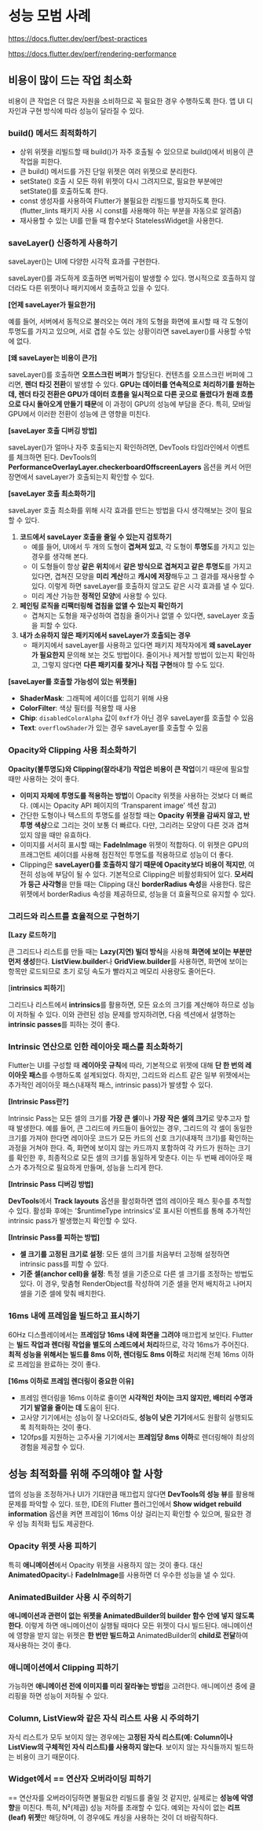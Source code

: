# 성능 모범 사례
https://docs.flutter.dev/perf/best-practices

https://docs.flutter.dev/perf/rendering-performance

## 비용이 많이 드는 작업 최소화

비용이 큰 작업은 더 많은 자원을 소비하므로 꼭 필요한 경우 수행하도록 한다. 앱 UI 디자인과 구현 방식에 따라 성능이 달라질 수 있다.

### build() 메서드 최적화하기

- 상위 위젯을 리빌드할 때 build()가 자주 호출될 수 있으므로 build()에서 비용이 큰 작업을 피한다.
- 큰 build() 메서드를 가진 단일 위젯은 여러 위젯으로 분리한다.
- setState() 호출 시 모든 하위 위젯이 다시 그려지므로, 필요한 부분에만 setState()를 호출하도록 한다.
- const 생성자를 사용하여 Flutter가 불필요한 리빌드를 방지하도록 한다. (flutter_lints 패키지 사용 시 const를 사용해야 하는 부분을 자동으로 알려줌)
- 재사용할 수 있는 UI를 만들 때 함수보다 StatelessWidget을 사용한다.

### saveLayer() 신중하게 사용하기

saveLayer()는 UI에 다양한 시각적 효과를 구현한다.

saveLayer()를 과도하게 호출하면 버벅거림이 발생할 수 있다. 명시적으로 호출하지 않더라도 다른 위젯이나 패키지에서 호출하고 있을 수 있다.

**[언제 saveLayer가 필요한가]**

예를 들어, 서버에서 동적으로 불러오는 여러 개의 도형을 화면에 표시할 때 각 도형이 투명도를 가지고 있으며, 서로 겹칠 수도 있는 상황이라면 saveLayer()를 사용할 수밖에 없다.

**[왜 saveLayer는 비용이 큰가]**

saveLayer()를 호출하면 **오프스크린 버퍼**가 할당된다. 컨텐츠를 오프스크린 버퍼에 그리면, **렌더 타깃 전환**이 발생할 수 있다. **GPU는 데이터를 연속적으로 처리하기를 원하는데, 렌더 타깃 전환은 GPU가 데이터 흐름을 일시적으로 다른 곳으로 돌렸다가 원래 흐름으로 다시 돌아오게 만들기 때문**에 이 과정이 GPU의 성능에 부담을 준다. 특히, 모바일 GPU에서 이러한 전환이 성능에 큰 영향을 미친다.

**[saveLayer 호출 디버깅 방법]**

saveLayer()가 얼마나 자주 호출되는지 확인하려면, DevTools 타임라인에서 이벤트를 체크하면 된다. DevTools의 **PerformanceOverlayLayer.checkerboardOffscreenLayers** 옵션을 켜서 어떤 장면에서 saveLayer가 호출되는지 확인할 수 있다.

**[saveLayer 호출 최소화하기]**

saveLayer 호출 최소화를 위해 시각 효과를 만드는 방법을 다시 생각해보는 것이 필요할 수 있다.

1. **코드에서 saveLayer 호출을 줄일 수 있는지 검토하기**
    - 예를 들어, UI에서 두 개의 도형이 **겹쳐져 있고**, 각 도형이 **투명도**를 가지고 있는 경우를 생각해 본다.
    - 이 도형들이 항상 **같은 위치**에서 **같은 방식으로 겹쳐지고 같은 투명도**를 가지고 있다면, 겹쳐진 모양을 **미리 계산**하고 **캐시에 저장**해두고 그 결과를 재사용할 수 있다. 이렇게 하면 saveLayer를 호출하지 않고도 같은 시각 효과를 낼 수 있다.
    - 미리 계산 가능한 **정적인 모양**에 사용할 수 있다.
2. **페인팅 로직을 리팩터링해 겹침을 없앨 수 있는지 확인하기**
    - 겹쳐지는 도형을 재구성하여 겹침을 줄이거나 없앨 수 있다면, saveLayer 호출을 피할 수 있다.
3. **내가 소유하지 않은 패키지에서 saveLayer가 호출되는 경우**
    - 패키지에서 saveLayer를 사용하고 있다면 패키지 제작자에게 **왜 saveLayer가 필요한지** 문의해 보는 것도 방법이다. 줄이거나 제거할 방법이 있는지 확인하고, 그렇지 않다면 **다른 패키지를 찾거나 직접 구현**해야 할 수도 있다.

**[saveLayer를 호출할 가능성이 있는 위젯들]**

- **ShaderMask**: 그래픽에 셰이더를 입히기 위해 사용
- **ColorFilter**: 색상 필터를 적용할 때 사용
- **Chip**: `disabledColorAlpha` 값이 `0xff`가 아닌 경우 saveLayer를 호출할 수 있음
- **Text**: `overflowShader`가 있는 경우 saveLayer를 호출할 수 있음

### Opacity와 Clipping 사용 최소화하기

**Opacity(불투명도)와 Clipping(잘라내기) 작업은 비용이 큰 작업**이기 때문에 필요할 때만 사용하는 것이 좋다.

- **이미지 자체에 투명도를 적용하는 방법**이 Opacity 위젯을 사용하는 것보다 더 빠르다. (예시는 Opacity API 페이지의 ‘Transparent image’ 섹션 참고)
- 간단한 도형이나 텍스트의 투명도를 설정할 때는 **Opacity 위젯을 감싸지 않고, 반투명 색상**으로 그리는 것이 보통 더 빠르다. 다만, 그리려는 모양이 다른 것과 겹쳐 있지 않을 때만 유효하다.
- 이미지를 서서히 표시할 때는 **FadeInImage** 위젯이 적합하다. 이 위젯은 GPU의 프래그먼트 셰이더를 사용해 점진적인 투명도를 적용하므로 성능이 더 좋다.
- Clipping은 **saveLayer()를 호출하지 않기 때문에 Opacity보다 비용이 적지만**, 여전히 성능에 부담이 될 수 있다. 기본적으로 Clipping은 비활성화되어 있다. **모서리가 둥근 사각형**을 만들 때는 Clipping 대신 **borderRadius 속성**을 사용한다. 많은 위젯에서 borderRadius 속성을 제공하므로, 성능을 더 효율적으로 유지할 수 있다.

### 그리드와 리스트를 효율적으로 구현하기

**[Lazy 로드하기]**

큰 그리드나 리스트를 만들 때는 **Lazy(지연) 빌더 방식**을 사용해 **화면에 보이는 부분만 먼저 생성**한다. **ListView.builder**나 **GridView.builder**를 사용하면, 화면에 보이는 항목만 로드되므로 초기 로딩 속도가 빨라지고 메모리 사용량도 줄어든다.

[**intrinsics 피하기**]

그리드나 리스트에서 **intrinsics**를 활용하면, 모든 요소의 크기를 계산해야 하므로 성능이 저하될 수 있다. 이와 관련된 성능 문제를 방지하려면, 다음 섹션에서 설명하는 **intrinsic passes**를 피하는 것이 좋다.

### Intrinsic 연산으로 인한 레이아웃 패스를 최소화하기

Flutter는 UI를 구성할 때 **레이아웃 규칙**에 따라, 기본적으로 위젯에 대해 **단 한 번의 레이아웃 패스**를 수행하도록 설계되었다. 하지만, 그리드와 리스트 같은 일부 위젯에서는 추가적인 레이아웃 패스(내재적 패스, intrinsic pass)가 발생할 수 있다.

**[Intrinsic Pass란?]**

Intrinsic Pass는 모든 셀의 크기를 **가장 큰 셀**이나 **가장 작은 셀의 크기**로 맞추고자 할 때 발생한다. 예를 들어, 큰 그리드에 카드들이 들어있는 경우, 그리드의 각 셀이 동일한 크기를 가져야 한다면 레이아웃 코드가 모든 카드의 선호 크기(내재적 크기)를 확인하는 과정을 거쳐야 한다. 즉, 화면에 보이지 않는 카드까지 포함하여 각 카드가 원하는 크기를 확인한 후, 최종적으로 모든 셀의 크기를 동일하게 맞춘다. 이는 두 번째 레이아웃 패스가 추가적으로 필요하게 만들며, 성능을 느리게 한다.

**[Intrinsic Pass 디버깅 방법]**

**DevTools**에서 **Track layouts** 옵션을 활성화하면 앱의 레이아웃 패스 횟수를 추적할 수 있다. 활성화 후에는 '$runtimeType intrinsics'로 표시된 이벤트를 통해 추가적인 intrinsic pass가 발생했는지 확인할 수 있다.

**[Intrinsic Pass를 피하는 방법]**

- **셀 크기를 고정된 크기로 설정**: 모든 셀의 크기를 처음부터 고정해 설정하면 intrinsic pass를 피할 수 있다.
- **기준 셀(anchor cell)을 설정**: 특정 셀을 기준으로 다른 셀 크기를 조정하는 방법도 있다. 이 경우, 맞춤형 RenderObject를 작성하여 기준 셀을 먼저 배치하고 나머지 셀을 기준 셀에 맞춰 배치한다.

### 16ms 내에 프레임을 빌드하고 표시하기

60Hz 디스플레이에서는 **프레임당 16ms 내에 화면을 그려야** 매끄럽게 보인다. Flutter는 **빌드 작업과 렌더링 작업을 별도의 스레드에서 처리**하므로, 각각 16ms가 주어진다. **최적 성능을 위해서는 빌드를 8ms 이하, 렌더링도 8ms 이하**로 처리해 전체 16ms 이하로 프레임을 완료하는 것이 좋다.

**[16ms 이하로 프레임 렌더링이 중요한 이유]**

- 프레임 렌더링을 16ms 이하로 줄이면 **시각적인 차이는 크지 않지만, 배터리 수명과 기기 발열을 줄이는 데** 도움이 된다.
- 고사양 기기에서는 성능이 잘 나오더라도, **성능이 낮은 기기**에서도 원활히 실행되도록 최적화하는 것이 좋다.
- 120fps를 지원하는 고주사율 기기에서는 **프레임당 8ms 이하**로 렌더링해야 최상의 경험을 제공할 수 있다.

## 성능 최적화를 위해 주의해야 할 사항

앱의 성능을 조정하거나 UI가 기대만큼 매끄럽지 않다면 **DevTools의 성능 뷰**를 활용해 문제를 파악할 수 있다. 또한, IDE의 Flutter 플러그인에서 **Show widget rebuild information** 옵션을 켜면 프레임이 16ms 이상 걸리는지 확인할 수 있으며, 필요한 경우 성능 최적화 팁도 제공한다.

### **Opacity 위젯 사용 피하기**

특히 **애니메이션**에서 Opacity 위젯을 사용하지 않는 것이 좋다. 대신 **AnimatedOpacity**나 **FadeInImage**를 사용하면 더 우수한 성능을 낼 수 있다.

### **AnimatedBuilder 사용 시 주의하기**

**애니메이션과 관련이 없는 위젯을 AnimatedBuilder의 builder 함수 안에 넣지 않도록 한다**. 이렇게 하면 애니메이션이 실행될 때마다 모든 위젯이 다시 빌드된다. 애니메이션에 영향을 받지 않는 위젯은 **한 번만 빌드하고** AnimatedBuilder의 **child로 전달**하여 재사용하는 것이 좋다.

### **애니메이션에서 Clipping 피하기**

가능하면 **애니메이션 전에 이미지를 미리 잘라놓는 방법**을 고려한다. 애니메이션 중에 클리핑을 하면 성능이 저하될 수 있다.

### **Column, ListView와 같은 자식 리스트 사용 시 주의하기**

자식 리스트가 모두 보이지 않는 경우에는 **고정된 자식 리스트(예: Column이나 ListView의 구체적인 자식 리스트)를 사용하지 않는다**. 보이지 않는 자식들까지 빌드하는 비용이 크기 때문이다.

### **Widget에서 == 연산자 오버라이딩 피하기**

== 연산자를 오버라이딩하면 불필요한 리빌드를 줄일 것 같지만, 실제로는 **성능에 악영향**을 미친다. 특히, N²(제곱) 성능 저하를 초래할 수 있다. 예외는 자식이 없는 **리프(leaf) 위젯**만 해당하며, 이 경우에도 캐싱을 사용하는 것이 더 바람직하다.
